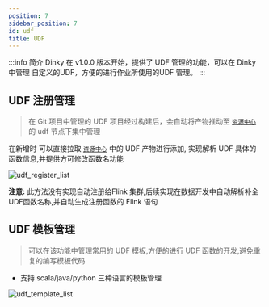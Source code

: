 ```yaml
---
position: 7
sidebar_position: 7
id: udf
title: UDF
---
```


:::info 简介
Dinky 在 v1.0.0 版本开始，提供了 UDF 管理的功能，可以在 Dinky 中管理 自定义的UDF，方便的进行作业所使用的UDF 管理。
:::


## UDF 注册管理

> 在 Git 项目中管理的 UDF 项目经过构建后，会自动将产物推动至 [`资源中心`](resource_center) 的 udf 节点下集中管理

在新增时 可以直接拉取 [`资源中心`](resource_center) 中的 UDF 产物进行添加, 实现解析 UDF 具体的函数信息,并提供方可修改函数名功能

![udf_register_list](http://pic.dinky.org.cn/dinky/docs/test/udf_register_list.png)

**注意:** 此方法没有实现自动注册给Flink 集群,后续实现在数据开发中自动解析补全UDF函数名称,并自动生成注册函数的 Flink 语句



## UDF 模板管理

> 可以在该功能中管理常用的 UDF 模板,方便的进行 UDF 函数的开发,避免重复的编写模板代码

- 支持 scala/java/python 三种语言的模板管理

![udf_template_list](http://pic.dinky.org.cn/dinky/docs/test/udf_template_list.png)
